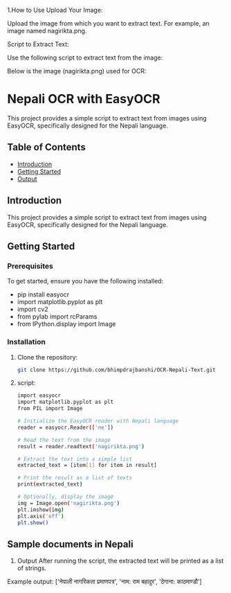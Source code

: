 

1.How to Use
Upload Your Image:

Upload the image from which you want to extract text. For example, an image named nagirikta.png.

Script to Extract Text:

Use the following script to extract text from the image:

Below is the image (nagirikta.png) used for OCR:















# Nepali OCR with EasyOCR

This project provides a simple script to extract text from images using EasyOCR, specifically designed for the Nepali language.

## Table of Contents

- [Introduction](#introduction)
- [Getting Started](#getting-started)
- [Output](#Output)

## Introduction

This project provides a simple script to extract text from images using EasyOCR, specifically designed for the Nepali language.

## Getting Started

### Prerequisites

To get started, ensure you have the following installed:

- pip install easyocr
- import matplotlib.pyplot as plt
- import cv2
- from pylab import rcParams
- from IPython.display import Image

### Installation

1. Clone the repository:

    ```bash
    git clone https://github.com/bhimpdrajbanshi/OCR-Nepali-Text.git
    ```


2. script:

    ```bash
    import easyocr
    import matplotlib.pyplot as plt
    from PIL import Image

    # Initialize the EasyOCR reader with Nepali language
    reader = easyocr.Reader(['ne'])

    # Read the text from the image
    result = reader.readtext('nagirikta.png')

    # Extract the text into a simple list
    extracted_text = [item[1] for item in result]

    # Print the result as a list of texts
    print(extracted_text)

    # Optionally, display the image
    img = Image.open('nagirikta.png')
    plt.imshow(img)
    plt.axis('off')
    plt.show()
    ```


## Sample documents in Nepali
1. Output
After running the script, the extracted text will be printed as a list of strings.

Example output:
['नेपाली नागरिकता प्रमाणपत्र', 'नाम: राम बहादुर', 'ठेगाना: काठमाण्डौ']
